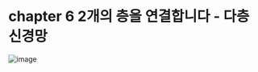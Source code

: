 # chapter 6 2개의 층을 연결합니다 - 다층 신경망

![image](https://user-images.githubusercontent.com/59350891/104094436-45a64100-52d4-11eb-8fe9-c7e73bd29fb7.png)
